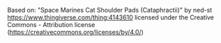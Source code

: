 Based on:
"Space Marines Cat Shoulder Pads (Cataphractii)" by ned-st 
https://www.thingiverse.com/thing:4143610
licensed under the Creative Commons - Attribution license (https://creativecommons.org/licenses/by/4.0/)